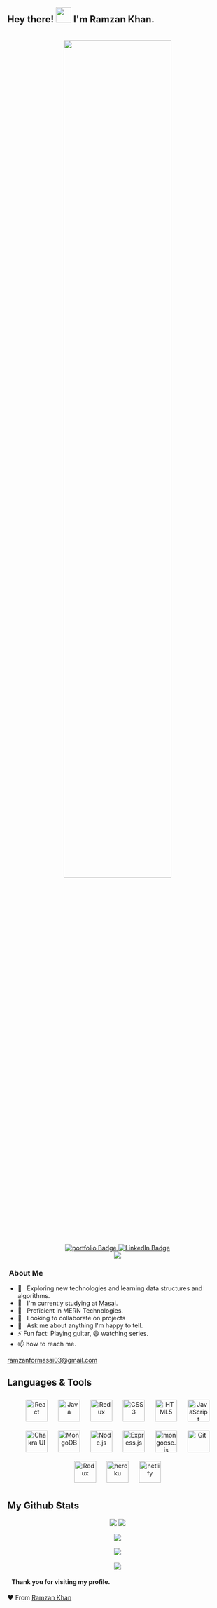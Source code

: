 
<h2> Hey there! <img height="35px" width="35px" src="https://user-images.githubusercontent.com/108893444/201883125-57fb0fa4-9380-4852-bcb6-a237347f5c6d.gif"/> I'm Ramzan Khan.</h2>
 <br/>
 <div id="header" align="center" width="60%">
  <img width="70%" align="center" height="auto" src="https://user-images.githubusercontent.com/108893444/201870868-7549fd1c-f319-4fdb-9521-b14481fdf8a0.gif" width="100"/>
</div>
<br/>
<div id="badges" align="center">
  <a href="https://ramzanportfolio.netlify.app/">
  <img src="https://img.shields.io/badge/Portfolio-orange?style=for-the-badge&logo=portfolio&logoColor=white" alt="portfolio Badge"/>
  </a>
 <a href="https://www.linkedin.com/in/ramzan-khan-263b87230/">
  <img src="https://img.shields.io/badge/LinkedIn-blue?style=for-the-badge&logo=linkedin&logoColor=white" alt="LinkedIn Badge"/>
  <a/>
</div>
<div align="center">
<img align="center" src="https://komarev.com/ghpvc/?username=mr-ramzan01&style=for-the-badge&color=orange"/>
 </div>
<!--  ![codingGif](https://user-images.githubusercontent.com/108893444/201870868-7549fd1c-f319-4fdb-9521-b14481fdf8a0.gif) -->
<!--  <div width="60%" align="center"><img align="center" height="auto" width="70%" alt="Github" src="https://c.tenor.com/WthWmIXI24cAAAAd/work-working.gif" /></div> -->

<h3> &nbsp;About Me </h3>  

- 🙂 &nbsp; Exploring new technologies and learning data structures and algorithms.
- 🌱 &nbsp; I'm currently studying at [Masai](https://www.masaischool.com/). 
- 💼 &nbsp; Proficient in MERN Technologies.
- 👯 &nbsp; Looking to collaborate on projects
- 💬 &nbsp; Ask me about anything I'm happy to tell.
- ⚡ Fun fact: Playing guitar, 😄 watching series.
- 📫 how to reach me.
 
 ramzanformasai03@gmail.com

## Languages & Tools 

<div align="center">  
<a href="https://reactjs.org/" target="_blank"><img style="margin: 10px" src="https://user-images.githubusercontent.com/108893444/201891305-bcb6d102-21e2-431a-b323-f68bda9735d9.png" alt="React" height="50" /></a>  
 <a href="https://www.java.com/" target="_blank"><img style="margin: 10px" src="https://user-images.githubusercontent.com/108893444/201895698-41385918-0bdd-4ef1-a68e-387c5ebd9c84.png" alt="Java" height="50" /></a>  
<a href="https://redux.js.org/" target="_blank"><img style="margin: 10px" src="https://profilinator.rishav.dev/skills-assets/redux-original.svg" alt="Redux" height="50" /></a>  
<a href="https://www.w3schools.com/css/" target="_blank"><img style="margin: 10px" src="https://user-images.githubusercontent.com/108893444/201886458-a4e1eed9-e31e-460c-9913-c4fff0c417d5.svg" alt="CSS3" height="50" /></a>  
<a href="https://en.wikipedia.org/wiki/HTML5" target="_blank"><img style="margin: 10px" src="https://user-images.githubusercontent.com/108893444/201888387-482ed202-5f39-4206-995d-9b6c40b9f743.svg" alt="HTML5" height="50" /></a>  
<a href="https://www.javascript.com/" target="_blank"><img style="margin: 10px" src="https://profilinator.rishav.dev/skills-assets/javascript-original.svg" alt="JavaScript" height="50" /></a>  
 <a href="https://chakra-ui.com/" target="_blank"><img style="margin: 10px" src="https://user-images.githubusercontent.com/108893444/201889944-c9243ab4-5b08-4b9b-a276-798d02a22092.png" alt="Chakra UI" height="50" /></a> 
<a href="https://www.mongodb.com/" target="_blank"><img style="margin: 10px" src="https://user-images.githubusercontent.com/108893444/201894751-9e83fef8-dba4-46dc-9f3e-ffe6d9634569.png" alt="MongoDB" height="50" /></a>  
<a href="https://nodejs.org/" target="_blank"><img style="margin: 10px" src="https://user-images.githubusercontent.com/108893444/201892729-ef1601af-4253-412e-991e-1d018256d756.svg" alt="Node.js" height="50" /></a>  
<a href="https://expressjs.com/" target="_blank"><img style="margin: 10px" src="https://user-images.githubusercontent.com/108893444/201889741-def3519e-8d8b-4d39-950d-00ef20ec834d.svg" alt="Express.js" height="50" /></a>  
 <a href="#" target="_blank"><img style="margin: 10px" src="https://user-images.githubusercontent.com/108893444/201891796-36f1fec4-4261-4fb4-b744-7095f8dd59c0.png" alt="mongoose.js" height="50" /></a> 
<a href="https://github.com/" target="_blank"><img style="margin: 10px" src="https://profilinator.rishav.dev/skills-assets/git-scm-icon.svg" alt="Git" height="50" /></a>  
<a href="https://redux.js.org/" target="_blank"><img style="margin: 10px" src="https://profilinator.rishav.dev/skills-assets/redux-original.svg" alt="Redux" height="50" /></a> 
<a href="https://www.heroku.com/" target="_blank"><img style="margin: 10px" src="https://media-exp1.licdn.com/dms/image/C4E0BAQGmNZMDOpmMQg/company-logo_200_200/0/1519905610801?e=2147483647&v=beta&t=y372VIX1duemyS-L8Dopqyw4zhIP-XF6liv8gSFWXyw" alt="heroku" height="50" /></a>  
<a href="https://www.netlify.com/" target="_blank"><img style="margin: 10px" src="https://miro.medium.com/max/2400/0*BRl-uL7N9LF-1hiD.png" alt="netlify" height="50" /></a>  
</div>



## My Github Stats
<div align="center">
<div>
<img valign="top" src="https://github-readme-stats.vercel.app/api?username=mr-ramzan01&show_icons=true&theme=dark&border_radius=10"/>
<img valign="top" src="https://github-readme-streak-stats.herokuapp.com/?user=mr-ramzan01&theme=dark&border_radius=10"/>
</div>
</div>
<br/>
 
<div align="center">
 <a href="https://github.com/mr-ramzan01">
<img src="https://github-readme-stats.vercel.app/api/top-langs/?username=mr-ramzan01&layout=compact&theme=dark&border_radius=10"/>
 </a>
</div>
<br/>

<div align="center">
 <a href="https://github.com/mr-ramzan01">
<img src="https://activity-graph.herokuapp.com/graph?username=mr-ramzan01&border_radius=10"/>
 </a>
</div>
<br/>


<div align="center">
 <a href="https://github.com/mr-ramzan01">
<img src="https://github-profile-trophy.vercel.app/?username=mr-ramzan01&theme=radical&border_radius=10"/>
 </a>
</div>





#### &nbsp;&nbsp; Thank you for visiting my profile.

❤️ From [Ramzan Khan](https://github.com/mr-ramzan01)


